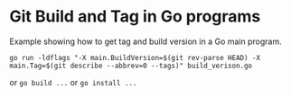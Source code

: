 # Git Build and Tag in Go programs

Example showing how to get tag and build version in a Go main program.

`go run -ldflags "-X main.BuildVersion=$(git rev-parse HEAD) -X main.Tag=$(git describe --abbrev=0 --tags)" build_verison.go`

or `go build ...` or `go install ...`
